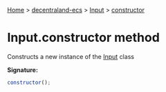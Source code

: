 [Home](./index) &gt; [decentraland-ecs](./decentraland-ecs.md) &gt; [Input](./decentraland-ecs.input.md) &gt; [constructor](./decentraland-ecs.input.constructor.md)

# Input.constructor method

Constructs a new instance of the [Input](./decentraland-ecs.input.md) class

**Signature:**
```javascript
constructor();
```

